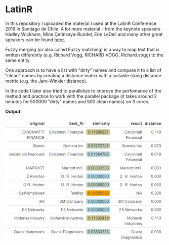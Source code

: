 # LatinR

In this repository I uploaded the material I used at the LatinR Conference 2019 in Santiago de Chile. A lot more material - from the keynote speakers Hadley Wickham, Mine Çetinkaya-Rundel, Erin LeDell and many other great speakers can be found [here](https://github.com/LatinR/presentaciones-LatinR2019).

Fuzzy merging (or also called Fuzzy matching) is a way to map text that is written differently (e.g. Richard Vogg, RICHARD VOGG, Richard.vogg) to the same entity.

One approach is to have a list with "dirty" names and compare it to a list of "clean" names by creating a distance matrix with a suitable string distance metric (e.g. the Jaro-Winkler distance). 

In the code I later also tried to parallelize to improve the perfomance of the method and practice to work with the parallel package (it takes around 2 minutes for 500000 "dirty" names and 500 clean names) on 3 cores.

**Output:**


![](img/result.png)
